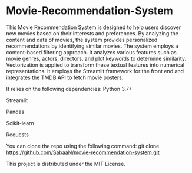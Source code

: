 # Movie-Recommendation-System

This Movie Recommendation System is designed to help users discover new movies based on their interests and preferences. By analyzing the content and data of movies, the system provides personalized recommendations by identifying similar movies.
The system employs a content-based filtering approach. It analyzes various features such as movie genres, actors, directors, and plot keywords to determine similarity. Vectorization is applied to transform these textual features into numerical representations.
It employs the Streamlit framework for the front end and integrates the TMDB API to fetch movie posters.



It relies on the following dependencies:
Python 3.7+

Streamlit

Pandas

Scikit-learn

Requests



You can clone the repo using the following command:
git clone https://github.com/SabaaN/movie-recommendation-system.git



This project is distributed under the MIT License. 

